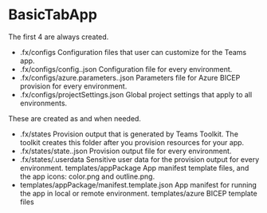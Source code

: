 # BasicTabApp

The first 4 are always created.

- .fx/configs 	                                Configuration files that user can customize for the Teams app.
- .fx/configs/config.<envName>.json 	        Configuration file for every environment.
- .fx/configs/azure.parameters.<envName>.json 	Parameters file for Azure BICEP provision for every environment.
- .fx/configs/projectSettings.json 	            Global project settings that apply to all environments.

These are created as and when needed.

- .fx/states 	                                Provision output that is generated by Teams Toolkit. 
                                                The toolkit creates this folder after you provision resources for your app.
- .fx/states/state.<envName>.json 	            Provision output file for every environment.
- .fx/states/<env>.userdata 	                Sensitive user data for the provision output for every environment.
templates/appPackage 	                        App manifest template files, and the app icons: color.png and outline.png.
- templates/appPackage/manifest.template.json 	App manifest for running the app in local or remote environment.
templates/azure 	                            BICEP template files